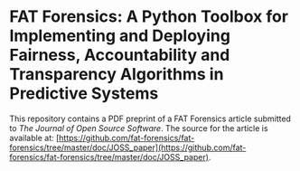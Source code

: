 # FAT Forensics: A Python Toolbox for Implementing and Deploying Fairness, Accountability and Transparency Algorithms in Predictive Systems #

This repository contains a PDF preprint of a FAT Forensics article submitted
to *The Journal of Open Source Software*. The source for the article is
available at:
[https://github.com/fat-forensics/fat-forensics/tree/master/doc/JOSS_paper](https://github.com/fat-forensics/fat-forensics/tree/master/doc/JOSS_paper).
